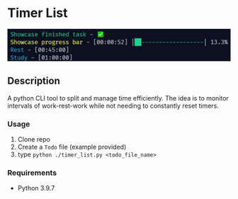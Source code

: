 # Timer List

![showcase script running](todo_list_showcase.png)

## Description

A python CLI tool to split and manage time efficiently. The idea is to monitor intervals of work-rest-work while not needing to constantly reset timers.

### Usage

1. Clone repo
2. Create a `Todo` file (example provided)
3. type `python ./timer_list.py <todo_file_name>`

### Requirements

- Python 3.9.7
